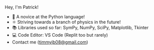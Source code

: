 Hey, I'm Patrick!

- 🌱 A novice at the Python language!
- ⚛️ Striving towards a branch of physics in the future!
- 📚 Libraries used so far: SymPy, NumPy, SciPy, Matplotlib, Tkinter
- 💻 Code Editor: VS Code (Replit too but rarely)
- Contact me (timmyjb08@gmail.com)
